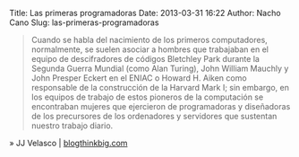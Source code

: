 Title: Las primeras programadoras
Date: 2013-03-31 16:22
Author: Nacho Cano
Slug: las-primeras-programadoras

> Cuando se habla del nacimiento de los primeros computadores,
> normalmente, se suelen asociar a hombres que trabajaban en el equipo
> de descifradores de códigos Bletchley Park durante la Segunda Guerra
> Mundial (como Alan Turing), John William Mauchly y John Presper Eckert
> en el ENIAC o Howard H. Aiken como responsable de la construcción de
> la Harvard Mark I; sin embargo, en los equipos de trabajo de estos
> pioneros de la computación se encontraban mujeres que ejercieron de
> programadoras y diseñadoras de los precursores de los ordenadores y
> servidores que sustentan nuestro trabajo diario.

» JJ Velasco | [blogthinkbig.com][]

  [blogthinkbig.com]: http://blogthinkbig.com/las-primeras-programadoras/
    "Las primeras programadoras"

